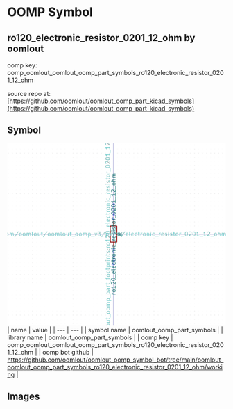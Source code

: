 # OOMP Symbol  
## ro120_electronic_resistor_0201_12_ohm  by oomlout  
  
oomp key: oomp_oomlout_oomlout_oomp_part_symbols_ro120_electronic_resistor_0201_12_ohm  
  
source repo at: [https://github.com/oomlout/oomlout_oomp_part_kicad_symbols](https://github.com/oomlout/oomlout_oomp_part_kicad_symbols)  
## Symbol  
  
[![working.png](working_600.png)](working.png)  
| name | value | 
| --- | --- | 
| symbol name | oomlout_oomp_part_symbols | 
| library name | oomlout_oomp_part_symbols | 
| oomp key | oomp_oomlout_oomlout_oomp_part_symbols_ro120_electronic_resistor_0201_12_ohm | 
| oomp bot github | https://github.com/oomlout/oomlout_oomp_symbol_bot/tree/main/oomlout_oomlout_oomp_part_symbols_ro120_electronic_resistor_0201_12_ohm/working | 
## Images  
